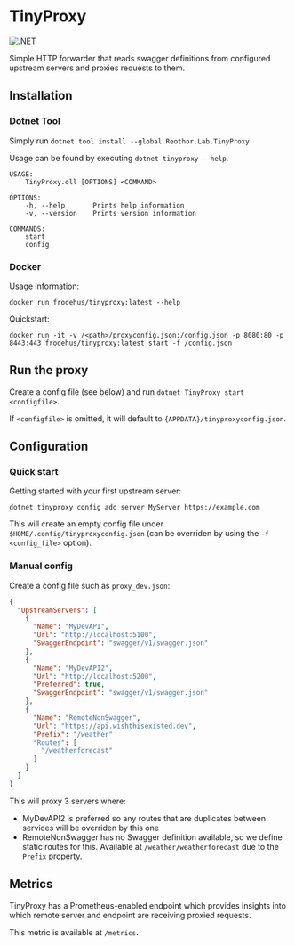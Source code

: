 # TinyProxy

[![.NET](https://github.com/FrodeHus/tinyproxy/actions/workflows/build_and_test.yml/badge.svg)](https://github.com/FrodeHus/tinyproxy/actions/workflows/build_and_test.yml)


Simple HTTP forwarder that reads swagger definitions from configured upstream servers and proxies requests to them.

## Installation

### Dotnet Tool
Simply run `dotnet tool install --global Reothor.Lab.TinyProxy`

Usage can be found by executing `dotnet tinyproxy --help`.
```
USAGE:
    TinyProxy.dll [OPTIONS] <COMMAND>

OPTIONS:
    -h, --help       Prints help information   
    -v, --version    Prints version information

COMMANDS:
    start      
    config  
```

### Docker
Usage information: 

`docker run frodehus/tinyproxy:latest --help`

Quickstart: 

`docker run -it -v /<path>/proxyconfig.json:/config.json -p 8080:80 -p 8443:443 frodehus/tinyproxy:latest start -f /config.json`

## Run the proxy

Create a config file (see below) and run `dotnet TinyProxy start <configfile>`.

If `<configfile>` is omitted, it will default to `{APPDATA}/tinyproxyconfig.json`.


## Configuration

### Quick start

Getting started with your first upstream server:

`dotnet tinyproxy config add server MyServer https://example.com`

This will create an empty config file under `$HOME/.config/tinyproxyconfig.json` (can be overriden by using the `-f <config_file>` option).

### Manual config
Create a config file such as `proxy_dev.json`:

```json
{
  "UpstreamServers": [
    {
      "Name": "MyDevAPI",
      "Url": "http://localhost:5100",
      "SwaggerEndpoint": "swagger/v1/swagger.json"
    },
    {
      "Name": "MyDevAPI2",
      "Url": "http://localhost:5200",
      "Preferred": true,
      "SwaggerEndpoint": "swagger/v1/swagger.json"
    },
    {
      "Name": "RemoteNonSwagger",
      "Url": "https://api.wishthisexisted.dev",
      "Prefix": "/weather"
      "Routes": [
        "/weatherforecast"
      ]
    }
  ]
}
```
This will proxy 3 servers where:

- MyDevAPI2 is preferred so any routes that are duplicates between services will be overriden by this one
- RemoteNonSwagger has no Swagger definition available, so we define static routes for this. Available at `/weather/weatherforecast` due to the `Prefix` property.

## Metrics

TinyProxy has a Prometheus-enabled endpoint which provides insights into which remote server and endpoint are receiving proxied requests.

This metric is available at `/metrics`.
